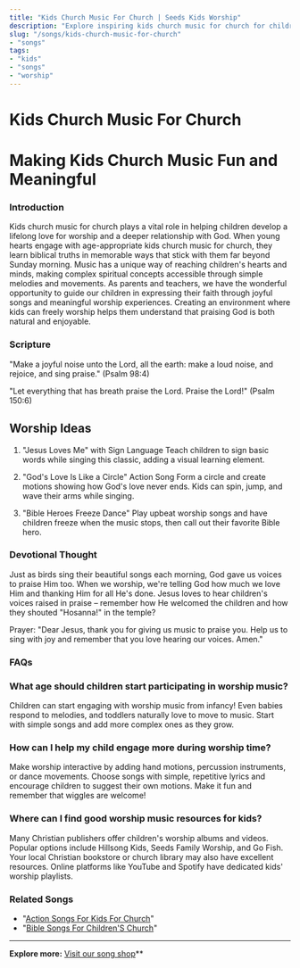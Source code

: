 ```yaml
---
title: "Kids Church Music For Church | Seeds Kids Worship"
description: "Explore inspiring kids church music for church for children's worship and faith development. Biblical music resources for families and ministry."
slug: "/songs/kids-church-music-for-church"
- "songs"
tags:
- "kids"
- "songs"
- "worship"
---
```


# Kids Church Music For Church

# Making Kids Church Music Fun and Meaningful

### Introduction
Kids church music for church plays a vital role in helping children develop a lifelong love for worship and a deeper relationship with God. When young hearts engage with age-appropriate kids church music for church, they learn biblical truths in memorable ways that stick with them far beyond Sunday morning. Music has a unique way of reaching children's hearts and minds, making complex spiritual concepts accessible through simple melodies and movements. As parents and teachers, we have the wonderful opportunity to guide our children in expressing their faith through joyful songs and meaningful worship experiences. Creating an environment where kids can freely worship helps them understand that praising God is both natural and enjoyable.

### Scripture
"Make a joyful noise unto the Lord, all the earth: make a loud noise, and rejoice, and sing praise." (Psalm 98:4)

"Let everything that has breath praise the Lord. Praise the Lord!" (Psalm 150:6)

## Worship Ideas
1. "Jesus Loves Me" with Sign Language
Teach children to sign basic words while singing this classic, adding a visual learning element.

2. "God's Love Is Like a Circle" Action Song
Form a circle and create motions showing how God's love never ends. Kids can spin, jump, and wave their arms while singing.

3. "Bible Heroes Freeze Dance"
Play upbeat worship songs and have children freeze when the music stops, then call out their favorite Bible hero.

### Devotional Thought
Just as birds sing their beautiful songs each morning, God gave us voices to praise Him too. When we worship, we're telling God how much we love Him and thanking Him for all He's done. Jesus loves to hear children's voices raised in praise – remember how He welcomed the children and how they shouted "Hosanna!" in the temple?

Prayer: "Dear Jesus, thank you for giving us music to praise you. Help us to sing with joy and remember that you love hearing our voices. Amen."

### FAQs

### What age should children start participating in worship music?
Children can start engaging with worship music from infancy! Even babies respond to melodies, and toddlers naturally love to move to music. Start with simple songs and add more complex ones as they grow.

### How can I help my child engage more during worship time?
Make worship interactive by adding hand motions, percussion instruments, or dance movements. Choose songs with simple, repetitive lyrics and encourage children to suggest their own motions. Make it fun and remember that wiggles are welcome!

### Where can I find good worship music resources for kids?
Many Christian publishers offer children's worship albums and videos. Popular options include Hillsong Kids, Seeds Family Worship, and Go Fish. Your local Christian bookstore or church library may also have excellent resources. Online platforms like YouTube and Spotify have dedicated kids' worship playlists.

### Related Songs

- "[Action Songs For Kids For Church](/songs/action-songs-for-kids-for-church/)"
- "[Bible Songs For Children'S Church](/songs/bible-songs-for-children-s-church/)"

---

**Explore more:** [Visit our song shop](https://seedskidsworship.com/shop)**

<!-- Schema Markup -->
<script type="application/ld+json">
{
  "@context": "https://schema.org",
  "@type": "MusicRecording",
  "name": "Kids Church Music For Church",
  "byArtist": {
    "@type": "MusicGroup",
    "name": "Seeds Kids Worship"
  },
  "isFamilyFriendly": true,
  "url": "https://seedskidsworship.com/songs/kids-church-music-for-church/"
}
</script>